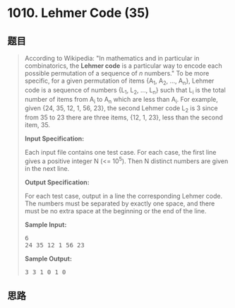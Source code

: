 <h1>1010. Lehmer Code (35)</h1>

## 题目

> <div id="problemContent">
> <p>According to Wikipedia: "In mathematics and in particular in combinatorics, the <b>Lehmer code</b> is a particular way to encode each possible permutation of a sequence of <i>n</i> numbers."  To be more specific, for a given permutation of items {A<sub>1</sub>, A<sub>2</sub>, ..., A<sub>n</sub>}, Lehmer code is a sequence of numbers {L<sub>1</sub>, L<sub>2</sub>, ..., L<sub>n</sub>} such that L<sub>i</sub> is the total number of items from A<sub>i</sub> to A<sub>n</sub> which are less than A<sub>i</sub>.  For example, given {24, 35, 12, 1, 56, 23}, the second Lehmer code L<sub>2</sub> is 3 since from 35 to 23 there are three items, {12, 1, 23}, less than the second item, 35.</p>
> <p><b>
> Input Specification:
> </b></p>
> <p>Each input file contains one test case.  For each case, the first line gives a positive integer N (&lt;= 10<sup>5</sup>).  Then N distinct numbers are given in the next line.</p>
> <p><b>
> Output Specification:
> </b></p>
> <p>For each test case, output in a line the corresponding Lehmer code.  The numbers must be separated by exactly one space, and there must be no extra space at the beginning or the end of the line.
> </p>
> <b>Sample Input:</b><pre>
> 6
> 24 35 12 1 56 23
> </pre>
> <b>Sample Output:</b><pre>
> 3 3 1 0 1 0
> </pre>
> </div>

## 思路

